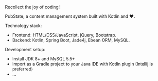 Recollect the joy of coding!

PubState, a content management system built with Kotlin and ❤️.

Technology stack:
* Frontend: HTML/CSS/JavaScript, jQuery, Bootstrap.
* Backend: Kotlin, Spring Boot, Jade4j, Ebean ORM, MySQL.

Development setup:
* Install JDK 8+ and MySQL 5.5+
* Import as a Gradle project to your Java IDE with Kotlin plugin (Intellij is preferred)
* ...
